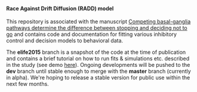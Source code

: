 #### Race Against Drift Diffusion (RADD) model

This repository is associated with the manuscript [Competing basal-ganglia pathways determine the difference between stopping and deciding not to go](http://www.elifesciences.org/content/4/e08723) and contains code and documentation for fitting various inhibitory control and decision models to behavioral data.

The **elife2015** branch is a snapshot of the code at the time of publication and contains a brief tutorial on how to run fits & simulations etc. described in the study (see demo [here](http://nbviewer.ipython.org/github/CoAxLab/radd/blob/elife2015/demo/RADD_Demo_Updated.ipynb)). Ongoing developments will be pushed to the **dev** branch until stable enough to merge with the **master** branch (currently in alpha). We're hoping to release a stable version for public use within the next few months.
